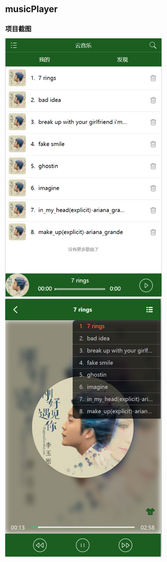 # musicPlayer
## 项目截图
![pic](https://raw.githubusercontent.com/AshTentacion/musicPlayer/main/music1.jpeg) ![pic](https://github.com/AshTentacion/musicPlayer/blob/main/player2.jpeg?raw=true)
